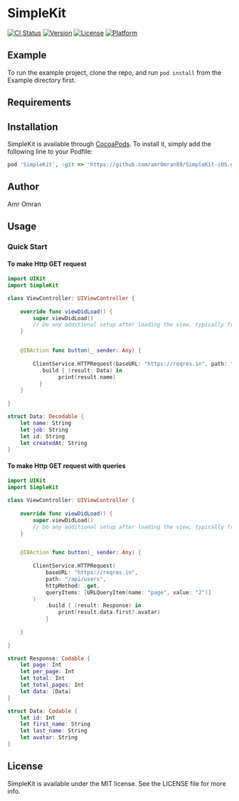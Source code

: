 # SimpleKit

[![CI Status](https://img.shields.io/travis/amr.omraan@icloud.com/SimpleKit.svg?style=flat)](https://travis-ci.org/amr.omraan@icloud.com/SimpleKit)
[![Version](https://img.shields.io/cocoapods/v/SimpleKit.svg?style=flat)](https://cocoapods.org/pods/SimpleKit)
[![License](https://img.shields.io/cocoapods/l/SimpleKit.svg?style=flat)](https://cocoapods.org/pods/SimpleKit)
[![Platform](https://img.shields.io/cocoapods/p/SimpleKit.svg?style=flat)](https://cocoapods.org/pods/SimpleKit)

## Example

To run the example project, clone the repo, and run `pod install` from the Example directory first.

## Requirements

## Installation

SimpleKit is available through [CocoaPods](https://cocoapods.org). To install
it, simply add the following line to your Podfile:

```ruby
pod 'SimpleKit', :git => 'https://github.com/amrOmran89/SimpleKit-iOS.git'
```

## Author

Amr Omran

## Usage

### Quick Start

#### To make Http GET request
```swift
import UIKit
import SimpleKit

class ViewController: UIViewController {
    
    override func viewDidLoad() {
        super.viewDidLoad()
        // Do any additional setup after loading the view, typically from a nib.
    }


    @IBAction func button(_ sender: Any) {
        
        ClientService.HTTPRequest(baseURL: "https://reqres.in", path: "/api/users", httpMethod: .get)
          .build { (result: Data) in
                print(result.name)
          }
    }
    
}

struct Data: Decodable {
    let name: String
    let job: String
    let id: String
    let createdAt: String
}

```


#### To make Http GET request with queries
```swift
import UIKit
import SimpleKit

class ViewController: UIViewController {
    
    override func viewDidLoad() {
        super.viewDidLoad()
        // Do any additional setup after loading the view, typically from a nib.
    }


    @IBAction func button(_ sender: Any) {
        
        ClientService.HTTPRequest(
            baseURL: "https://reqres.in",
            path: "/api/users",
            httpMethod: .get,
            queryItems: [URLQueryItem(name: "page", value: "2")]
        )
            .build { (result: Response) in
                print(result.data.first?.avatar)
            }
        
    }
    
}

struct Response: Codable {
    let page: Int
    let per_page: Int
    let total: Int
    let total_pages: Int
    let data: [Data]
}

struct Data: Codable {
    let id: Int
    let first_name: String
    let last_name: String
    let avatar: String
}

```

## License

SimpleKit is available under the MIT license. See the LICENSE file for more info.
